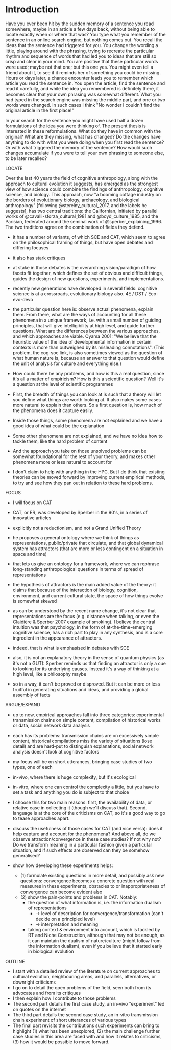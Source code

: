 # Introduction

Have you ever been hit by the sudden memory of a sentence you read somewhere, maybe in an article a few days back, without being able to locate exactly when or where that was?
You type what you remember of the sentence in an online search engine, but nothing comes out.
You recall the ideas that the sentence had triggered for you.
You change the wording a little, playing around with the phrasing, trying to recreate the particular rhythm and sequence of words that had led you to ideas that are still so crisp and clear in your mind.
You are positive that these particular words were used;
maybe not that one;
but this one yes.
You might even tell a friend about it, to see if it reminds her of something you could be missing.
Hours or days later, a chance encounter leads you to remember which article you read the sentence in.
You open the article, find the sentence and read it carefully, and while the idea you remembered is definitely there, it becomes clear that your own phrasing was somewhat different.
What you had typed in the search engine was missing the middle part, and one or two words were changed.
In such cases I think "No wonder I couldn't find the original article in the first place!"

In your search for the sentence you might have used half a dozen formulations of the idea you were thinking of.
The present thesis is interested in these reformulations.
What do they have in common with the original?
What are they missing, what has changed?
Do the changes have anything to do with what you were doing when you first read the sentence?
Or with what triggered the memory of the sentence?
How would such changes accumulate if you were to tell your own phrasing to someone else, to be later recalled?


LOCATE

Over the last 40 years the field of cognitive anthropology, along with the approach to cultural evolution it suggests, has emerged as the strongest view of how science could combine the findings of anthropology, cognitive science, and biology.
This approach, now "a booming cottage industry on the borders of evolutionary biology, archaeology, and biological anthropology" [following @sterelny_cultural_2017, and the labels he suggests], has two central traditions: the Californian, initiated by parallel works of @cavalli-sforza_cultural_1981 and @boyd_culture_1985, and the Parisian, federated around the seminal work of @sperber_explaining_1996.
The two traditions agree on the combination of fields they defend.


- it has a number of variants, of which SCE and CAT, which seem to agree on the philosophical framing of things, but have open debates and differing focuses
- it also has stark critiques

- at stake in those debates is the overarching vision/paradigm of how facets fit together, which defines the set of obvious and difficult things, guides the design of new questions, experiments, and implementations.

- recently new generations have developed in several fields: cognitive science is at a crossroads, evolutionary biology also. 4E / DST / Eco-evo-devo

- the particular question here is: observe actual phenomena, explain them. From there, what are the ways of accounting for all these phenomena in a unique framework, i.e. with a small number of guiding principles, that will give intelligibility at high level, and guide further questions. What are the differences between the various approaches, and which approaches are viable. Oyama 2001: "We believe that the heuristic value of the idea of developmental information in certain contexts is more than outweighed by its misleading connotations". (This problem, the cog-soc link, is also sometimes viewed as the question of what human nature is, because an answer to that question would define the unit of analysis for culture and everything else.)

- How could there be any problems, and how is this a real question, since it's all a matter of empiricism? How is this a scientific question? Well it's a question at the level of scientific programmes
- First, the breadth of things you can look at is such that a theory will let you define what things are worth looking at. It also makes some cases more natural to explain than others. So a first question is, how much of the phenomena does it capture easily.
- Inside those things, some phenomena are not explained and we have a good idea of what could be the explanation
- Some other phenomena are not explained, and we have no idea how to tackle them, like the hard problem of content
- And the approach you take on those unsolved problems can be somewhat foundational for the rest of your theory, and makes other phenomena more or less natural to account for
- I don't claim to help with anything in the HPC. But I do think that existing theories can be moved forward by improving current empirical methods, to try and see how they pan out in relation to these hard problems.


FOCUS

- I will focus on CAT
- CAT, or ER, was developed by Sperber in the 90's, in a series of innovative articles
- explicitly not a reductionism, and not a Grand Unified Theory
- he proposes a general ontology where we think of things as representations, public/private that circulate, and that global dynamical system has attractors (that are more or less contingent on a situation in space and time)
- that lets us give an ontology for a framework, where we can rephrase long-standing anthropological questions in terms of spread of representations
- the hypothesis of attractors is the main added value of the theory: it claims that because of the interaction of biology, cognition, environment, and current cultural state, the space of how things evolve is somewhat skewed

- as can be understood by the recent name change, it's not clear that representations are the focus (e.g. distance when talking, or even the Claidière & Sperber 2007 example of smoking). I believe the central intuition was that psychology, in the form of at-the-time-emerging cognitive science, has a rich part to play in any synthesis, and is a core ingredient in the appearance of attractors.
- indeed, that is what is emphasised in debates with SCE
- also, it is not an explanatory theory in the sense of quantum physics (as it's not a GUT): Sperber reminds us that finding an attractor is only a cue to looking for its underlying causes. Instead it's a way of thinking at a high level, like a philosophy maybe
- so in a way, it can't be proved or disproved. But it can be more or less fruitful in generating situations and ideas, and providing a global assembly of facts


ARGUE/EXPAND

- up to now, empirical approaches fall into three categories: experimental transmission chains on simple content, compilation of historical works or data, social network data analysis
- each has its problems: transmission chains are on excessively simple content, historical compilations miss the variety of situations (lose detail) and are hard-put to distinguish explanations, social network analysis doesn't look at cognitive factors

- my focus will be on short utterances, bringing case studies of two types, one of each
- in-vivo, where there is huge complexity, but it's ecological
- in-vitro, where one can control the complexity a little, but you have to set a task and anything you do is subject to that choice
- I choose this for two main reasons: first, the availability of data, or relative ease in collecting it (though we'll discuss that). Second, language is at the core of the criticisms on CAT, so it's a good way to go to tease approaches apart.
- discuss the usefulness of those cases for CAT (and vice versa): does it help capture and account for the phenomena? And above all, do we observe attraction/convergence in these case studies? If not why not? Do we transform meaning in a particular fashion given a particular situation, and if such effects are observed can they be somehow generalised?
- show how developing these experiments helps:
  - (1) formulate existing questions in more detail, and possibly ask new questions: convergence becomes a concrete question with real measures in these experiments, obstacles to or inappropriateness of convergence can become evident also
  - (2) show the pain-points and problems in CAT. Notably:
    - the question of what information is, i.e. the information dualism of representations
      - -> level of description for convergence/transformation (can't decide on a principled level)
      - -> interpretation and meaning
    - taking context & environment into account, which is tackled by RT and Niche Construction, although that may not be enough, as it can maintain the dualism of nature/culture (might follow from the information dualism), even if you believe that it started early in biological evolution


OUTLINE

- I start with a detailed review of the literature on current approaches to cultural evolution, neighbouring areas, and parallels, alternatives, or downright criticisms
- I go on to detail the open problems of the field, seen both from its advocates and from its critiques
- I then explain how I contribute to those problems
- The second part details the first case study, an in-vivo "experiment" led on quotes on the internet
- The third part details the second case study, an in-vitro transmission chain experiment of short utterances of various types
- The final part revisits the contributions such experiments can bring to highlight (1) what has been unexplored, (2) the main challenge further case studies in this area are faced with and how it relates to criticisms, (3) how it would be possible to move forward.
